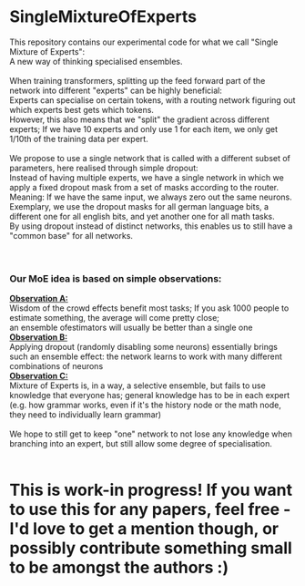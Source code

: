 # SingleMixtureOfExperts
This repository contains our experimental code for what we call "Single Mixture of Experts":<br/>
A new way of thinking specialised ensembles.<br/>
<br/>
When training transformers, splitting up the feed forward part of the network into different "experts" can be highly beneficial:<br/>
Experts can specialise on certain tokens, with a routing network figuring out which experts best gets which tokens.<br/>
However, this also means that we "split" the gradient across different experts; If we have 10 experts and only use 1 for each item, we only get 1/10th of the training data per expert.<br/>
<br/>
We propose to use a single network that is called with a different subset of parameters, here realised through simple dropout:<br/>
Instead of having multiple experts, we have a single network in which we apply a fixed dropout mask from a set of masks according to the router. Meaning: If we have the same input, we always zero out the same neurons. Exemplary, we use the dropout masks for all german language bits, a different one for all english bits, and yet another one for all math tasks.<br/>
By using dropout instead of distinct networks, this enables us to still have a "common base" for all networks.<br/>
<br/>
<br/>
<h3>Our MoE idea is based on simple observations:</h3>
<b><u>Observation A:</u></b><br/>
Wisdom of the crowd effects benefit most tasks; If you ask 1000 people to estimate something, the average will come pretty close;<br/>
 an ensemble ofestimators will usually be better than a single one<br/>
<b><u>Observation B:</u></b><br/>
Applying dropout (randomly disabling some neurons) essentially brings such an ensemble effect: the network learns to work with many different combinations of neurons<br/>
<b><u>Observation C:</u></b><br/>
Mixture of Experts is, in a way, a selective ensemble, but fails to use knowledge that everyone has; general knowledge has to be in each expert (e.g. how grammar works, even if it's the history node or the math node, they need to individually learn grammar)<br/><br/>
<tl;dr> We hope to still get to keep "one" network to not lose any knowledge when branching into an expert, but still allow some degree of specialisation.
<br/>
<br/>
<h1>This is work-in progress! If you want to use this for any papers, feel free - I'd love to get a mention though, or possibly contribute something small to be amongst the authors :)</h1>
